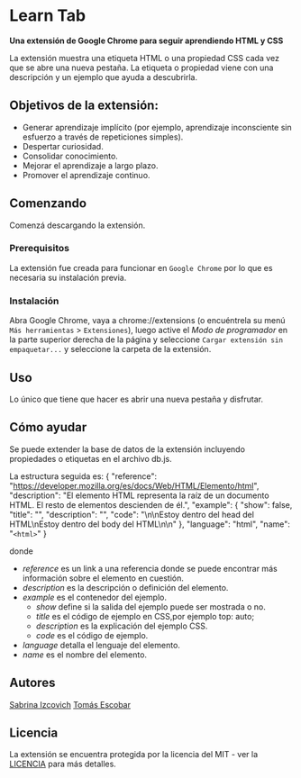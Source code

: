 # Learn Tab

**Una extensión de Google Chrome para seguir aprendiendo HTML y CSS**

La extensión muestra una etiqueta HTML o una propiedad CSS cada vez que se abre una nueva pestaña. La etiqueta o propiedad viene con una descripción y un ejemplo que ayuda a descubrirla.

## Objetivos de la extensión:
- Generar aprendizaje implícito (por ejemplo, aprendizaje inconsciente sin esfuerzo a través de repeticiones simples).
- Despertar curiosidad.
- Consolidar conocimiento.
- Mejorar el aprendizaje a largo plazo.
- Promover el aprendizaje continuo.


## Comenzando

Comenzá descargando la extensión.

### Prerequisitos

La extensión fue creada para funcionar en ```Google Chrome``` por lo que es necesaria su instalación previa.

### Instalación

Abra Google Chrome, vaya a chrome://extensions (o encuéntrela su menú ```Más herramientas``` > ```Extensiones```), luego active el *Modo de programador* en la parte superior derecha de la página y seleccione ```Cargar extensión sin empaquetar...``` y seleccione la carpeta de la extensión.

## Uso
Lo único que tiene que hacer es abrir una nueva pestaña y disfrutar.

## Cómo ayudar
Se puede extender la base de datos de la extensión incluyendo propiedades o etiquetas en el archivo db.js.

La estructura seguida es:
{
    "reference": "https://developer.mozilla.org/es/docs/Web/HTML/Elemento/html",
    "description": "El elemento HTML <html> representa la raíz de un documento HTML. El resto de elementos descienden de él.",
    "example": {
        "show": false,
        "title": "",
        "description": "",
        "code": "<!DOCTYPE html>\n<html>\n<head>Estoy dentro del head del HTML</head>\n<body>Estoy dentro del body del HTML</body>\n</html>\n"
        },
    "language": "html",
    "name": "<code>&lt;html&gt;</code>"
}

donde
- *reference* es un link a una referencia donde se puede encontrar más información sobre el elemento en cuestión.
- *description* es la descripción o definición del elemento.
- *example* es el contenedor del ejemplo.
    - *show* define si la salida del ejemplo puede ser mostrada o no.
    - *title* es el código de ejemplo en CSS,por ejemplo top: auto;
    - *description* es la explicación del ejemplo CSS.
    - *code* es el código de ejemplo.
- *language* detalla el lenguaje del elemento.
- *name* es el nombre del elemento.

## Autores
[Sabrina Izcovich](https://github.com/sizcovich)
[Tomás Escobar](https://github.com/tomasescobar)

## Licencia
La extensión se encuentra protegida por la licencia del MIT - ver la [LICENCIA](LICENSE) para más detalles.
